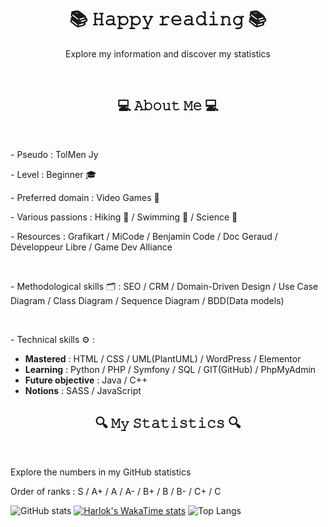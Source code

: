 <body>
  <div align="center">
    <h1> 📚 𝙷𝚊𝚙𝚙𝚢 𝚛𝚎𝚊𝚍𝚒𝚗𝚐 📚 </h1>
    <p align="center"> Explore my information and discover my statistics </p>
  </div>
  
  <br>
  
  <section>
    <h2 align="center"> 💻 𝙰𝚋𝚘𝚞𝚝 𝙼𝚎 💻 </h2>
    <br>
    <p> - Pseudo : TolMen Jy</p>
    <p> - Level : Beginner 🎓 </p>
    <p> - Preferred domain : Video Games 👾 </p>
    <p> - Various passions : Hiking 🌳 / Swimming 🌊 / Science 🔬 </p>
    <p> - Resources : Grafikart / MiCode / Benjamin Code / Doc Geraud / Développeur Libre / Game Dev Alliance </p>
    <br>
    <p> - Methodological skills 🗂️ : SEO / CRM / Domain-Driven Design / Use Case Diagram / Class Diagram / Sequence Diagram / BDD(Data models) </p>
    <br>
    <p> - Technical skills ⚙️ : </p>
    <ul>
      <li> <strong>Mastered</strong> : HTML / CSS / UML(PlantUML) / WordPress / Elementor </li>
      <li> <strong>Learning</strong> : Python / PHP / Symfony / SQL / GIT(GitHub) / PhpMyAdmin </li>
      <li> <strong>Future objective</strong> : Java / C++ </li>
      <li> <strong>Notions</strong> : SASS / JavaScript </li>
    </ul>
  </section>
  
  <section>
    <h2 align="center"> 🔍 𝙼𝚢 𝚂𝚝𝚊𝚝𝚒𝚜𝚝𝚒𝚌𝚜 🔍 </h2>
    <br>
    <p> Explore the numbers in my GitHub statistics </p>
    <p> Order of ranks : S / A+ / A / A- / B+ / B / B- / C+ / C </p>
  </section>
</body>

![GitHub stats](https://github-readme-stats.vercel.app/api?username=TolMen&show_icons=true&theme=midnight-purple&custom_title=General%20informations)
[![Harlok's WakaTime stats](https://github-readme-stats.vercel.app/api/wakatime?TolMen=ffflabs)](https://github.com/anuraghazra/github-readme-stats)
![Top Langs](https://github-readme-stats.vercel.app/api/top-langs/?username=TolMen&layout=donut&custom_title=Usage%20percentage&theme=midnight-purple)


